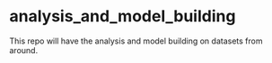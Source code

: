 # analysis_and_model_building
This repo will have the analysis and model building on datasets from around.
